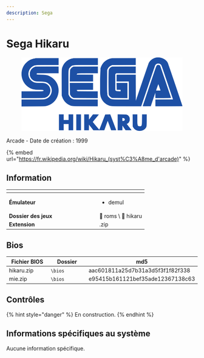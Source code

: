 ```yaml
---
description: Sega
---
```


# Sega Hikaru

<div align="left">

<figure><img src="https://raw.githubusercontent.com/fabricecaruso/es-theme-carbon/52ff37c9e265587d006945a2ba695b5a962b3a3d/art/logos/hikaru.svg" alt=""><figcaption></figcaption></figure>

</div>

Arcade - Date de création : 1999

{% embed url="https://fr.wikipedia.org/wiki/Hikaru_(syst%C3%A8me_d'arcade)" %}

## Information

<table data-header-hidden><thead><tr><th width="224"></th><th></th></tr></thead><tbody><tr><td><strong>Émulateur</strong></td><td><ul><li>demul</li></ul></td></tr><tr><td><strong>Dossier des jeux</strong></td><td><span data-gb-custom-inline data-tag="emoji" data-code="1f4c2">📂</span> roms \ <span data-gb-custom-inline data-tag="emoji" data-code="1f4c2">📂</span> hikaru</td></tr><tr><td><strong>Extension</strong></td><td>.zip</td></tr></tbody></table>

## Bios

<table><thead><tr><th width="160.55555555555557">Fichier BIOS</th><th width="155">Dossier</th><th>md5</th></tr></thead><tbody><tr><td>hikaru.zip</td><td><code>\bios</code></td><td>aac601811a25d7b31a3d5f3f1f82f338</td></tr><tr><td>mie.zip</td><td><code>\bios</code></td><td>e95415b161121bef35ade12367138c63</td></tr></tbody></table>

## Contrôles

{% hint style="danger" %}
En construction.
{% endhint %}

## Informations spécifiques au système

Aucune information spécifique.
